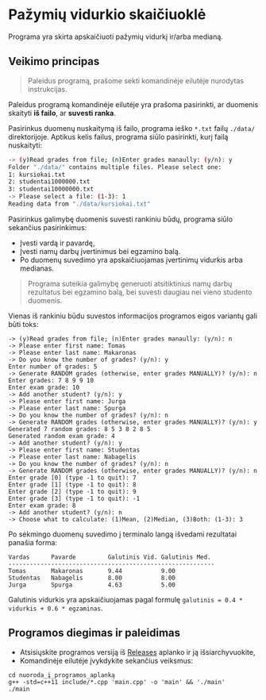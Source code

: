 # Pažymių vidurkio skaičiuoklė

Programa yra skirta apskaičiuoti pažymių vidurkį ir/arba medianą.

## Veikimo principas

> Paleidus programą, prašome sekti komandinėje eilutėje nurodytas instrukcijas.

Paleidus programą komandinėje eilutėje yra prašoma pasirinkti, ar duomenis skaityti **iš failo**, ar **suvesti ranka**.

Pasirinkus duomenų nuskaitymą iš failo, programa ieško `*.txt` failų `./data/` direktorijoje. Aptikus kelis failus, programa siūlo pasirinkti, kurį failą nuskaityti:

```bash
-> (y)Read grades from file; (n)Enter grades manaully: (y/n): y
Folder "./data/" contains multiple files. Please select one:
1: kursiokai.txt
2: studentai1000000.txt
3: studentai10000000.txt
-> Please select a file: (1-3): 1
Reading data from "./data/kursiokai.txt"
```

Pasirinkus galimybę duomenis suvesti rankiniu būdų, programa siūlo sekančius pasirinkimus:

- Įvesti vardą ir pavardę,
- Įvesti namų darbų įvertinimus bei egzamino balą.
- Po duomenų suvedimo yra apskaičiuojamas įvertinimų vidurkis arba medianas.

> Programa suteikia galimybę generuoti atsitiktinius namų darbų rezultatus bei egzamino balą, bei suvesti daugiau nei vieno studento duomenis.

Vienas iš rankiniu būdu suvestos informacijos programos eigos variantų gali būti toks:

```shell
-> (y)Read grades from file; (n)Enter grades manaully: (y/n): n
-> Please enter first name: Tomas
-> Please enter last name: Makaronas
-> Do you know the number of grades? (y/n): y
Enter number of grades: 5
-> Generate RANDOM grades (otherwise, enter grades MANUALLY)? (y/n): n
Enter grades: 7 8 9 9 10
Enter exam grade: 10
-> Add another student? (y/n): y
-> Please enter first name: Jurga
-> Please enter last name: Spurga
-> Do you know the number of grades? (y/n): n
-> Generate RANDOM grades (otherwise, enter grades MANUALLY)? (y/n): y
Generated 7 random grades: 8 5 3 8 2 8 5
Generated random exam grade: 4
-> Add another student? (y/n): y
-> Please enter first name: Studentas
-> Please enter last name: Nabagelis
-> Do you know the number of grades? (y/n): n
-> Generate RANDOM grades (otherwise, enter grades MANUALLY)? (y/n): n
Enter grade [0] (type -1 to quit): 7
Enter grade [1] (type -1 to quit): 8
Enter grade [2] (type -1 to quit): 9
Enter grade [3] (type -1 to quit): -1
Enter exam grade: 8
-> Add another student? (y/n): n
-> Choose what to calculate: (1)Mean, (2)Median, (3)Both: (1-3): 3
```

Po sėkmingo duomenų suvedimo į terminalo langą išvedami rezultatai panašia forma:

```shell
Vardas      Pavarde         Galutinis Vid. Galutinis Med.
----------------------------------------------------------
Tomas       Makaronas       9.44           9.00
Studentas   Nabagelis       8.00           8.00
Jurga       Spurga          4.63           5.00
```

Galutinis vidurkis yra apskaičiuojamas pagal formulę `galutinis = 0.4 * vidurkis + 0.6 * egzaminas`.

## Programos diegimas ir paleidimas

- Atsisiųskite programos versiją iš [Releases](https://github.com/rendertom/VU-OP-Task-2-Pazymiu-skaiciuokle/releases) aplanko ir ją išsiarchyvuokite,
- Komandinėje eilutėje įvykdykite sekančius veiksmus:

```shell
cd nuoroda_į_programos_aplanką
g++ -std=c++11 include/*.cpp 'main.cpp' -o 'main' && './main'
./main
```
